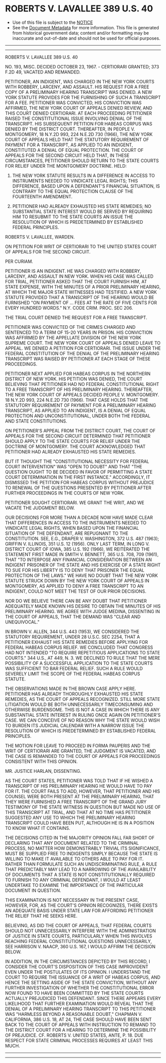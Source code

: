 ---
---

# ROBERTS V. LAVALLEE 389 U.S. 40

* Use of this file is subject to the [NOTICE](https://github.com/publicdocs/notice/blob/master/NOTICE)
* See the [Document Metadata](../../../) for more information.
  This file is generated from historical government data; content and/or formatting may be inaccurate and out-of-date and should not be used for official purposes.

----------
----------

ROBERTS V. LAVALLEE 389 U.S. 40

NO. 193, MISC.  DECIDED OCTOBER 23, 1967.  - CERTIORARI GRANTED; 373 F.2D 49, VACATED AND REMANDED.

PETITIONER, AN INDIGENT, WAS CHARGED IN THE NEW YORK COURTS WITH ROBBERY, LARCENY, AND ASSAULT.  HIS REQUEST FOR A FREE COPY OF A PRELIMINARY HEARING TRANSCRIPT WAS DENIED.  A NEW YORK STATUTE PROVIDES FOR THE FURNISHING OF SUCH A TRANSCRIPT FOR A FEE.  PETITIONER WAS CONVICTED, HIS CONVICTION WAS AFFIRMED, THE NEW YORK COURT OF APPEALS DENIED REVIEW, AND THIS COURT DENIED CERTIORARI.  AT EACH PROCEEDING PETITIONER RAISED THE CONSTITUTIONAL ISSUE INVOLVING DENIAL OF THE TRANSCRIPT.  HIS SUBSEQUENT PETITION FOR HABEAS CORPUS WAS DENIED BY THE DISTRICT COURT.  THEREAFTER, IN PEOPLE V. MONTGOMERY, 18 N.Y.2D 993, 224 N.E.2D 730 (1966), THE NEW YORK COURT OF APPEALS HELD THAT THE STATUTORY REQUIREMENT OF PAYMENT FOR A TRANSCRIPT, AS APPLIED TO AN INDIGENT, CONSTITUTED A DENIAL OF EQUAL PROTECTION.  THE COURT OF APPEALS FOR THE SECOND CIRCUIT HELD THAT, IN THESE CIRCUMSTANCES, PETITIONER SHOULD RETURN TO THE STATE COURTS FOR RELIEF UNDER THE MONTGOMERY DOCTRINE.  HELD:

1.  THE NEW YORK STATUTE RESULTS IN A DIFFERENCE IN ACCESS TO INSTRUMENTS NEEDED TO VINDICATE LEGAL RIGHTS; THIS DIFFERENCE, BASED UPON A DEFENDANT'S FINANCIAL SITUATION, IS CONTRARY TO THE EQUAL PROTECTION CLAUSE OF THE FOURTEENTH AMENDMENT.

2.  PETITIONER HAD ALREADY EXHAUSTED HIS STATE REMEDIES; NO SUBSTANTIAL STATE INTEREST WOULD BE SERVED BY REQUIRING HIM TO RESUBMIT TO THE STATE COURTS AN ISSUE THE RESOLUTION OF WHICH IS PREDETERMINED BY ESTABLISHED FEDERAL PRINCIPLES.

ROBERTS V. LAVALLEE, WARDEN.

ON PETITION FOR WRIT OF CERTIORARI TO THE UNITED STATES COURT OF APPEALS FOR THE SECOND CIRCUIT.

PER CURIAM.

PETITIONER IS AN INDIGENT.  HE WAS CHARGED WITH ROBBERY, LARCENY, AND ASSAULT IN NEW YORK.  WHEN HIS CASE WAS CALLED FOR TRIAL, PETITIONER ASKED THAT THE COURT FURNISH HIM, AT STATE EXPENSE, WITH THE MINUTES OF A PRIOR PRELIMINARY HEARING, AT WHICH THE MAJOR STATE WITNESSES HAD TESTIFIED.  A NEW YORK STATUTE PROVIDED THAT A TRANSCRIPT OF THE HEARING WOULD BE FURNISHED "ON PAYMENT OF  ...  FEES AT THE RATE OF FIVE CENTS FOR EVERY HUNDRED WORDS."  N.Y. CODE CRIM. PROC. SEC 206.

THE TRIAL COURT DENIED THE REQUEST FOR A FREE TRANSCRIPT.

PETITIONER WAS CONVICTED OF THE CRIMES CHARGED AND SENTENCED TO A TERM OF 15-20 YEARS IN PRISON.  HIS CONVICTION WAS AFFIRMED BY THE APPELLATE DIVISION OF THE NEW YORK SUPREME COURT.  THE NEW YORK COURT OF APPEALS DENIED LEAVE TO APPEAL.  WE DENIED A PETITION FOR CERTIORARI.  THE ISSUE UNDER THE FEDERAL CONSTITUTION OF THE DENIAL OF THE PRELIMINARY HEARING TRANSCRIPT WAS RAISED BY PETITIONER AT EACH STAGE OF THESE PROCEEDINGS.

PETITIONER NEXT APPLIED FOR HABEAS CORPUS IN THE NORTHERN DISTRICT OF NEW YORK.  HIS PETITION WAS DENIED, THE COURT BELIEVING THAT PETITIONER HAD NO FEDERAL CONSTITUTIONAL RIGHT TO A FREE TRANSCRIPT OF HIS PRELIMINARY HEARING.  THEREAFTER, THE NEW YORK COURT OF APPEALS DECIDED PEOPLE V. MONTGOMERY.  18 N.Y.2D 993, 224 N.E.2D 730 (1966).  THAT CASE HOLDS THAT THE STATUTORY REQUIREMENT OF PAYMENT FOR A PRELIMINARY HEARING TRANSCRIPT, AS APPLIED TO AN INDIGENT, IS A DENIAL OF EQUAL PROTECTION AND UNCONSTITUTIONAL, UNDER BOTH THE FEDERAL AND STATE CONSTITUTIONS.

ON PETITIONER'S APPEAL FROM THE DISTRICT COURT, THE COURT OF APPEALS FOR THE SECOND CIRCUIT DETERMINED THAT PETITIONER SHOULD APPLY TO THE STATE COURTS FOR RELIEF UNDER THE DOCTRINE OF MONTGOMERY.  THE COURT ACKNOWLEDGED THAT PETITIONER HAD ALREADY EXHAUSTED HIS STATE REMEDIES.

BUT IT THOUGHT THE "CONSTITUTIONAL NECESSITY FOR FEDERAL COURT INTERVENTION" WAS "OPEN TO DOUBT" AND THAT "THE QUESTION OUGHT TO BE DECIDED IN FAVOR OF PERMITTING A STATE COURT DETERMINATION IN THE FIRST INSTANCE."  ACCORDINGLY, IT DISMISSED THE PETITION FOR HABEAS CORPUS WITHOUT PREJUDICE TO RENEWAL OF THE QUESTIONS PRESENTED BY PETITIONER AFTER FURTHER PROCEEDINGS IN THE COURTS OF NEW YORK.

PETITIONER SOUGHT CERTIORARI.  WE GRANT THE WRIT, AND WE VACATE THE JUDGMENT BELOW.

OUR DECISIONS FOR MORE THAN A DECADE NOW HAVE MADE CLEAR THAT DIFFERENCES IN ACCESS TO THE INSTRUMENTS NEEDED TO VINDICATE LEGAL RIGHTS, WHEN BASED UPON THE FINANCIAL SITUATION OF THE DEFENDANT, ARE REPUGNANT TO THE CONSTITUTION.  SEE, E.G., DRAPER V. WASHINGTON, 372 U.S. 487 (1963); GRIFFIN V. ILLINOIS, 351 U.S. 12 (1956).  ONLY LAST TERM, IN LONG V. DISTRICT COURT OF IOWA, 385 U.S. 192 (1966), WE REITERATED THE STATEMENT FIRST MADE IN SMITH V. BENNETT, 365 U.S. 708, 709 (1961), THAT "TO INTERPOSE ANY FINANCIAL CONSIDERATION BETWEEN AN INDIGENT PRISONER OF THE STATE AND HIS EXERCISE OF A STATE RIGHT TO SUE FOR HIS LIBERTY IS TO DENY THAT PRISONER THE EQUAL PROTECTION OF THE LAWS."  WE HAVE NO DOUBT THAT THE NEW YORK STATUTE STRUCK DOWN BY THE NEW YORK COURT OF APPEALS IN MONTGOMERY, AS APPLIED TO DENY A FREE TRANSCRIPT TO AN INDIGENT, COULD NOT MEET THE TEST OF OUR PRIOR DECISIONS.

NOR DO WE BELIEVE THERE CAN BE ANY DOUBT THAT PETITIONER ADEQUATELY MADE KNOWN HIS DESIRE TO OBTAIN THE MINUTES OF HIS PRELIMINARY HEARING.  WE AGREE WITH JUDGE MEDINA, DISSENTING IN THE COURT OF APPEALS, THAT THE DEMAND WAS "CLEAR AND UNEQUIVOCAL."

IN BROWN V. ALLEN, 344 U.S. 443 (1953), WE CONSIDERED THE STATUTORY REQUIREMENT, UNDER 28 U.S.C. SEC 2254, THAT A PETITIONER EXHAUST HIS STATE REMEDIES BEFORE APPLYING FOR FEDERAL HABEAS CORPUS RELIEF.  WE CONCLUDED THAT CONGRESS HAD NOT INTENDED "TO REQUIRE REPETITIOUS APPLICATIONS TO STATE COURTS."  344 U.S., AT 449, N. 3.  WE DECLINED TO RULE THAT THE MERE POSSIBILITY OF A SUCCESSFUL APPLICATION TO THE STATE COURTS WAS SUFFICIENT TO BAR FEDERAL RELIEF.  SUCH A RULE WOULD SEVERELY LIMIT THE SCOPE OF THE FEDERAL HABEAS CORPUS STATUTE.

THE OBSERVATIONS MADE IN THE BROWN CASE APPLY HERE.  PETITIONER HAS ALREADY THOROUGHLY EXHAUSTED HIS STATE REMEDIES, AS THE COURT OF APPEALS RECOGNIZED.  STILL MORE STATE LITIGATION WOULD BE BOTH UNNECESSARILY TIMECONSUMING AND OTHERWISE BURDENSOME.  THIS IS NOT A CASE IN WHICH THERE IS ANY SUBSTANTIAL STATE INTEREST IN RULING ONCE AGAIN ON PETITIONER'S CASE.  WE CAN CONCEIVE OF NO REASON WHY THE STATE WOULD WISH TO BURDEN ITS JUDICIAL CALENDAR WITH A NARROW ISSUE THE RESOLUTION OF WHICH IS PREDETERMINED BY ESTABLISHED FEDERAL PRINCIPLES.

THE MOTION FOR LEAVE TO PROCEED IN FORMA PAUPERIS AND THE WRIT OF CERTIORARI ARE GRANTED, THE JUDGMENT IS VACATED, AND THE CASE IS REMANDED TO THE COURT OF APPEALS FOR PROCEEDINGS CONSISTENT WITH THIS OPINION.

MR. JUSTICE HARLAN, DISSENTING.

AS THE COURT STATES, PETITIONER WAS TOLD THAT IF HE WISHED A TRANSCRIPT OF HIS PRELIMINARY HEARING HE WOULD HAVE TO PAY FOR IT.  THE COURT FAILS TO ADD, HOWEVER, THAT PETITIONER AND HIS COUNSEL WERE BOTH PRESENT AT THE PRELIMINARY HEARING, THAT THEY WERE FURNISHED A FREE TRANSCRIPT OF THE GRAND JURY TESTIMONY OF THE STATE WITNESS IN QUESTION BUT MADE NO USE OF THIS TRANSCRIPT AT TRIAL, AND THAT AT NO TIME HAS PETITIONER SUGGESTED ANY USE TO WHICH THE PRELIMINARY HEARING TRANSCRIPT COULD HAVE BEEN PUT, ALTHOUGH HE IS IN A POSITION TO KNOW WHAT IT CONTAINS.

THE DECISIONS CITED IN THE MAJORITY OPINION FALL FAR SHORT OF DECLARING THAT ANY DOCUMENT RELATED TO THE CRIMINAL PROCESS, NO MATTER HOW DEMONSTRABLY TRIVIAL ITS SIGNIFICANCE, MUST BE SUPPLIED FREE TO INDIGENTS SIMPLY BECAUSE THE STATE IS WILLING TO MAKE IT AVAILABLE TO OTHERS ABLE TO PAY FOR IT. RATHER THAN FORMULATE SUCH AN UNDISCRIMINATING RULE, A RULE THAT PREDICTABLY MAY LEAD TO A NARROWING OF THE AVAILABILITY OF DOCUMENTS THAT A STATE IS NOT CONSTITUTIONALLY REQUIRED TO FURNISH TO ANY CRIMINAL DEFENDANT, I WOULD AT LEAST UNDERTAKE TO EXAMINE THE IMPORTANCE OF THE PARTICULAR DOCUMENT IN QUESTION.

THIS EXAMINATION IS NOT NECESSARY IN THE PRESENT CASE, HOWEVER, FOR, AS THE COURT'S OPINION RECOGNIZES, THERE EXISTS AN ADEQUATE BASIS UNDER STATE LAW FOR AFFORDING PETITIONER THE RELIEF THAT HE SEEKS HERE.

BELIEVING, AS DID THE COURT OF APPEALS, THAT FEDERAL COURTS SHOULD NOT UNNECESSARILY INTERFERE WITH THE ADMINISTRATION OF JUSTICE IN STATE COURTS, PARTICULARLY WHEN THIS INVOLVES REACHING FEDERAL CONSTITUTIONAL QUESTIONS UNNECESSARILY, SEE HARRISON V. NAACP, 360 U.S. 167, I WOULD AFFIRM THE DECISION BELOW.

IN ADDITION, IN THE CIRCUMSTANCES DEPICTED BY THIS RECORD, I CONSIDER THE COURT'S DISPOSITION OF THIS CASE IMPROVIDENT EVEN UNDER THE POSTULATES OF ITS OPINION.  I UNDERSTAND THE COURT TO REQUIRE THE ISSUANCE OF A WRIT OF HABEAS CORPUS, AND HENCE THE SETTING ASIDE OF THE STATE CONVICTION, WITHOUT ANY FURTHER INVESTIGATION OF WHETHER THE CONSTITUTIONAL ERROR NOW FOUND TO HAVE BEEN COMMITTED BY THE STATE COURTS ACTUALLY PREJUDICED THIS DEFENDANT.  SINCE THERE APPEARS EVERY LIKELIHOOD THAT FURTHER EXAMINATION WOULD REVEAL THAT THE DENIAL OF A PRELIMINARY HEARING TRANSCRIPT TO THIS PETITIONER WAS "HARMLESS BEYOND A REASONABLE DOUBT," CHAPMAN V. CALIFORNIA, 386 U.S. 18, AT 24, THE CASE SHOULD HAVE BEEN SENT BACK TO THE COURT OF APPEALS WITH INSTRUCTION TO REMAND TO THE DISTRICT COURT FOR A HEARING TO DETERMINE THE POSSIBILITY OF PREJUDICE.  CF. ROBERTS V. UNITED STATES, ANTE, P. 18.  DUE RESPECT FOR STATE CRIMINAL PROCESSES REQUIRES AT LEAST THIS MUCH.


----------
----------

